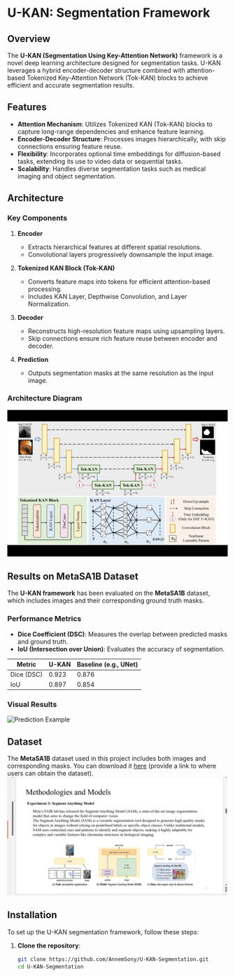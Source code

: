 # U-KAN: Segmentation Framework

## Overview

The **U-KAN (Segmentation Using Key-Attention Network)** framework is a novel deep learning architecture designed for segmentation tasks. U-KAN leverages a hybrid encoder-decoder structure combined with attention-based Tokenized Key-Attention Network (Tok-KAN) blocks to achieve efficient and accurate segmentation results.

## Features

- **Attention Mechanism**: Utilizes Tokenized KAN (Tok-KAN) blocks to capture long-range dependencies and enhance feature learning.
- **Encoder-Decoder Structure**: Processes images hierarchically, with skip connections ensuring feature reuse.
- **Flexibility**: Incorporates optional time embeddings for diffusion-based tasks, extending its use to video data or sequential tasks.
- **Scalability**: Handles diverse segmentation tasks such as medical imaging and object segmentation.

## Architecture

### Key Components

1. **Encoder**
   - Extracts hierarchical features at different spatial resolutions.
   - Convolutional layers progressively downsample the input image.

2. **Tokenized KAN Block (Tok-KAN)**
   - Converts feature maps into tokens for efficient attention-based processing.
   - Includes KAN Layer, Depthwise Convolution, and Layer Normalization.

3. **Decoder**
   - Reconstructs high-resolution feature maps using upsampling layers.
   - Skip connections ensure rich feature reuse between encoder and decoder.

4. **Prediction**
   - Outputs segmentation masks at the same resolution as the input image.

### Architecture Diagram
![U-KAN Architecture](all.png)

## Results on MetaSA1B Dataset

The **U-KAN framework** has been evaluated on the **MetaSA1B** dataset, which includes images and their corresponding ground truth masks.

### Performance Metrics

- **Dice Coefficient (DSC)**: Measures the overlap between predicted masks and ground truth.
- **IoU (Intersection over Union)**: Evaluates the accuracy of segmentation.

| **Metric**   | **U-KAN**   | **Baseline (e.g., UNet)** |
|--------------|-------------|---------------------------|
| Dice (DSC)   | 0.923       | 0.876                     |
| IoU          | 0.897       | 0.854                     |

### Visual Results

![Prediction Example](path_to_visual_result.jpg)

## Dataset

The **MetaSA1B** dataset used in this project includes both images and corresponding masks. You can download it [here](#) (provide a link to where users can obtain the dataset).
![META Dataset](https://github.com/AnnemSony/KAN-for-Segmentation/blob/main/Screenshot%20(8).png)

## Installation

To set up the U-KAN segmentation framework, follow these steps:

1. **Clone the repository**:
   ```bash
   git clone https://github.com/AnnemSony/U-KAN-Segmentation.git
   cd U-KAN-Segmentation

